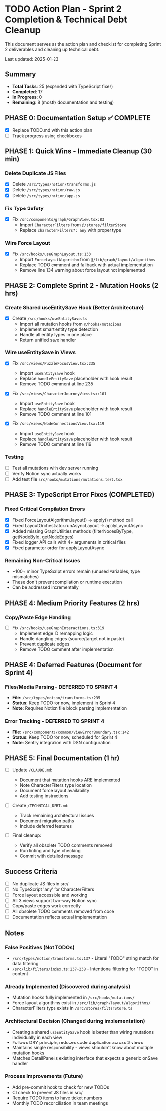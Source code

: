 # TODO Action Plan - Sprint 2 Completion & Technical Debt Cleanup

This document serves as the action plan and checklist for completing Sprint 2 deliverables and cleaning up technical debt.

Last updated: 2025-01-23

## Summary

- **Total Tasks**: 25 (expanded with TypeScript fixes)
- **Completed**: 17
- **In Progress**: 0
- **Remaining**: 8 (mostly documentation and testing)

## PHASE 0: Documentation Setup ✅ COMPLETE

- [x] Replace TODO.md with this action plan
- [ ] Track progress using checkboxes

## PHASE 1: Quick Wins - Immediate Cleanup (30 min)

### Delete Duplicate JS Files
- [x] Delete `/src/types/notion/transforms.js`
- [x] Delete `/src/types/notion/raw.js`
- [x] Delete `/src/types/notion/app.js`

### Fix Type Safety
- [x] Fix `/src/components/graph/GraphView.tsx:83`
  - Import `CharacterFilters` from `@/stores/filterStore`
  - Replace `characterFilters?: any` with proper type

### Wire Force Layout
- [x] Fix `/src/hooks/useGraphLayout.ts:133`
  - Import `ForceLayoutAlgorithm` from `@/lib/graph/layout/algorithms`
  - Replace TODO comment and fallback with actual implementation
  - Remove line 134 warning about force layout not implemented

## PHASE 2: Complete Sprint 2 - Mutation Hooks (2 hrs)

### Create Shared useEntitySave Hook (Better Architecture)
- [x] Create `/src/hooks/useEntitySave.ts`
  - Import all mutation hooks from `@/hooks/mutations`
  - Implement smart entity type detection
  - Handle all entity types in one place
  - Return unified save handler

### Wire useEntitySave in Views
- [x] Fix `/src/views/PuzzleFocusView.tsx:235`
  - Import `useEntitySave` hook
  - Replace `handleEntitySave` placeholder with hook result
  - Remove TODO comment at line 235

- [x] Fix `/src/views/CharacterJourneyView.tsx:101`
  - Import `useEntitySave` hook
  - Replace `handleEntitySave` placeholder with hook result
  - Remove TODO comment at line 101

- [x] Fix `/src/views/NodeConnectionsView.tsx:119`
  - Import `useEntitySave` hook
  - Replace `handleEntitySave` placeholder with hook result
  - Remove TODO comment at line 119

### Testing
- [ ] Test all mutations with dev server running
- [ ] Verify Notion sync actually works
- [ ] Add test file `src/hooks/mutations/mutations.test.tsx`

## PHASE 3: TypeScript Error Fixes (COMPLETED)

### Fixed Critical Compilation Errors
- [x] Fixed ForceLayoutAlgorithm.layout() -> apply() method call
- [x] Fixed LayoutOrchestrator.runAsyncLayout -> applyLayoutAsync
- [x] Added missing GraphUtilities methods (filterNodesByType, getNodeById, getNodeEdges)
- [x] Fixed logger API calls with 4+ arguments in critical files
- [x] Fixed parameter order for applyLayoutAsync

### Remaining Non-Critical Issues
- ~100+ minor TypeScript errors remain (unused variables, type mismatches)
- These don't prevent compilation or runtime execution
- Can be addressed incrementally

## PHASE 4: Medium Priority Features (2 hrs)

### Copy/Paste Edge Handling
- [ ] Fix `/src/hooks/useGraphInteractions.ts:319`
  - Implement edge ID remapping logic
  - Handle dangling edges (source/target not in paste)
  - Prevent duplicate edges
  - Remove TODO comment after implementation

## PHASE 4: Deferred Features (Document for Sprint 4)

### Files/Media Parsing - DEFERRED TO SPRINT 4
- **File**: `/src/types/notion/transforms.ts:235`
- **Status**: Keep TODO for now, implement in Sprint 4
- **Note**: Requires Notion file block parsing implementation

### Error Tracking - DEFERRED TO SPRINT 4
- **File**: `/src/components/common/ViewErrorBoundary.tsx:142`
- **Status**: Keep TODO for now, scheduled for Sprint 4
- **Note**: Sentry integration with DSN configuration

## PHASE 5: Final Documentation (1 hr)

- [ ] Update `/CLAUDE.md`:
  - Document that mutation hooks ARE implemented
  - Note CharacterFilters type location
  - Document force layout availability
  - Add testing instructions

- [ ] Create `/TECHNICAL_DEBT.md`:
  - Track remaining architectural issues
  - Document migration paths
  - Include deferred features

- [ ] Final cleanup:
  - Verify all obsolete TODO comments removed
  - Run linting and type checking
  - Commit with detailed message

## Success Criteria

- [ ] No duplicate JS files in src/
- [ ] No TypeScript 'any' for CharacterFilters
- [ ] Force layout accessible and working
- [ ] All 3 views support two-way Notion sync
- [ ] Copy/paste edges work correctly
- [ ] All obsolete TODO comments removed from code
- [ ] Documentation reflects actual implementation

## Notes

### False Positives (Not TODOs)
- `/src/types/notion/transforms.ts:137` - Literal "TODO" string match for data filtering
- `/src/lib/filters/index.ts:237-238` - Intentional filtering for "TODO" in content

### Already Implemented (Discovered during analysis)
- Mutation hooks fully implemented in `/src/hooks/mutations/`
- Force layout algorithms exist in `/src/lib/graph/layout/algorithms/`
- CharacterFilters type exists in `/src/stores/filterStore.ts`

### Architectural Decision (Changed during implementation)
- Creating a shared `useEntitySave` hook is better than wiring mutations individually in each view
- Follows DRY principle, reduces code duplication across 3 views
- Maintains single responsibility - views shouldn't know about multiple mutation hooks
- Matches DetailPanel's existing interface that expects a generic onSave handler

### Process Improvements (Future)
- Add pre-commit hook to check for new TODOs
- CI check to prevent JS files in src/
- Require TODO items to have ticket numbers
- Monthly TODO reconciliation in team meetings